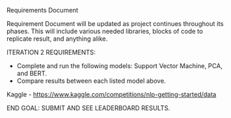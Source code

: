 Requirements Document

Requirement Document will be updated as project continues throughout its phases. This will include
various needed libraries, blocks of code to replicate result, and anything alike.

ITERATION 2 REQUIREMENTS:

- Complete and run the following models: Support Vector Machine, PCA, and BERT.
- Compare results between each listed model above.

Kaggle - https://www.kaggle.com/competitions/nlp-getting-started/data

END GOAL: SUBMIT AND SEE LEADERBOARD RESULTS.
